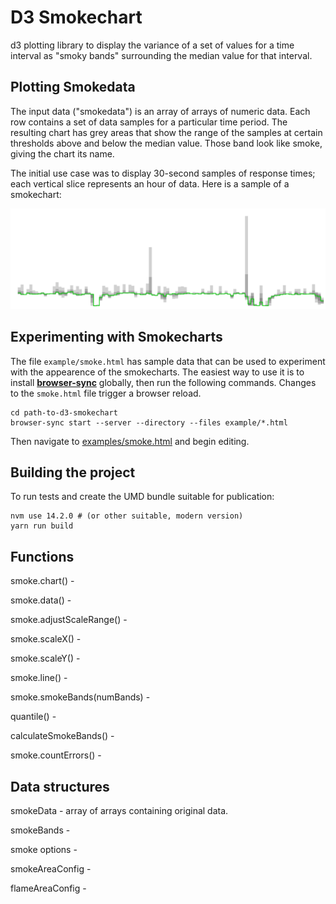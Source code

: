 # D3 Smokechart

d3 plotting library to display the variance of a set of values
for a time interval as "smoky bands" surrounding the median value for that interval.

## Plotting Smokedata

The input data ("smokedata") is an array of arrays of numeric data.
Each row contains a set of data samples for a particular time period.
The resulting chart has grey areas that show the range of the samples
at certain thresholds above and below the median value.
Those band look like smoke, giving the chart its name.

The initial use case was to display 30-second samples of response times;
each vertical slice represents an hour of data.
Here is a sample of a smokechart:

![Sample Smoke Chart](docs/sample-smoke.png)

## Experimenting with Smokecharts

The file `example/smoke.html` has sample data that can be used to experiment with the appearence of the smokecharts.
The easiest way to use it is to install [**browser-sync**](https://browsersync.io/) globally, then run the following commands.
Changes to the `smoke.html` file trigger a browser reload.

```
cd path-to-d3-smokechart
browser-sync start --server --directory --files example/*.html
```
Then navigate to [examples/smoke.html](http://localhost:3000/example/smoke.html) and begin editing.

## Building the project

To run tests and create the UMD bundle suitable for publication:
```
nvm use 14.2.0 # (or other suitable, modern version)
yarn run build
```

## Functions 

smoke.chart() -

smoke.data() - 

smoke.adjustScaleRange() -

smoke.scaleX() -

smoke.scaleY() -

smoke.line() - 

smoke.smokeBands(numBands) - 

quantile() - 

calculateSmokeBands() -

smoke.countErrors() - 

## Data structures

smokeData - array of arrays containing original data.  

smokeBands - 


smoke options - 

smokeAreaConfig - 

flameAreaConfig - 


